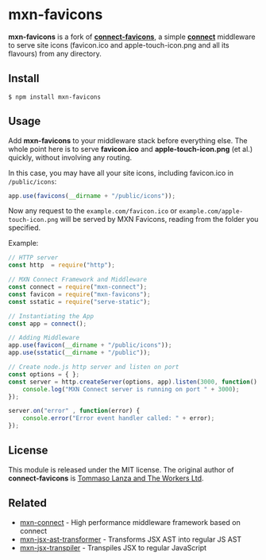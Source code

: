 # mxn-favicons

**mxn-favicons** is a fork of [**connect-favicons**](https://github.com/theworkers/connect-favicons), a simple [**connect**](https://github.com/senchalabs/connect) middleware to serve site icons (favicon.ico and apple-touch-icon.png and all its flavours) from any directory.

## Install

```
$ npm install mxn-favicons
```

## Usage

Add **mxn-favicons** to your middleware stack before everything else. The whole point here is to serve **favicon.ico** and **apple-touch-icon.png** (et al.) quickly, without involving any routing.

In this case, you may have all your site icons, including favicon.ico in `/public/icons`:

```js
app.use(favicons(__dirname + "/public/icons"));
```

Now any request to the `example.com/favicon.ico` or `example.com/apple-touch-icon.png` will be served by MXN Favicons, reading from the folder you specified.

Example:

```js
// HTTP server
const http  = require("http");

// MXN Connect Framework and Middleware
const connect = require("mxn-connect");
const favicon = require("mxn-favicons");
const sstatic = require("serve-static");

// Instantiating the App
const app = connect();

// Adding Middleware
app.use(favicon(__dirname + "/public/icons"));
app.use(sstatic(__dirname + "/public"));

// Create node.js http server and listen on port
const options = { };
const server = http.createServer(options, app).listen(3000, function() {
    console.log("MXN Connect server is running on port " + 3000);
});

server.on("error" , function(error) {
    console.error("Error event handler called: " + error);
});
```

## License

This module is released under the MIT license.
The original author of **connect-favicons** is [Tommaso Lanza and The Workers Ltd](https://github.com/theworkers/connect-favicons).

## Related

- [mxn-connect](https://github.com/ZimNovich/mxn-connect) - High performance middleware framework based on connect
- [mxn-jsx-ast-transformer](https://github.com/ZimNovich/mxn-jsx-ast-transformer) - Transforms JSX AST into regular JS AST
- [mxn-jsx-transpiler](https://github.com/ZimNovich/mxn-jsx-transpiler) - Transpiles JSX to regular JavaScript
